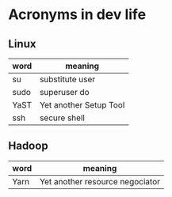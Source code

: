# Acronyms in dev life

## Linux
|word|meaning                |
|----|-----------------------|
|su  |substitute user        |
|sudo|superuser do           |
|YaST|Yet another Setup Tool |
|ssh |secure shell           |

## Hadoop
|word|meaning                        |
|----|-------------------------------|
|Yarn|Yet another resource negociator|
